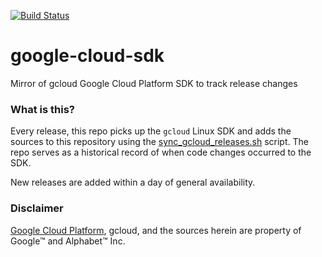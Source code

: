 [![Build Status](https://travis-ci.org/twistedpair/google-cloud-sdk.svg?branch=master)](https://travis-ci.org/twistedpair/google-cloud-sdk)

# google-cloud-sdk
Mirror of gcloud Google Cloud Platform SDK to track release changes

### What is this?
Every release, this repo picks up the `gcloud` Linux SDK and adds the sources to this repository using the [sync_gcloud_releases.sh](.travis/sync_gcloud_releases.sh) script. The repo serves as a historical record of when code changes occurred to the SDK.

New releases are added within a day of general availability.

### Disclaimer

[Google Cloud Platform](https://cloud.google.com), gcloud, and the sources herein are property of Google™ and Alphabet™ Inc.
